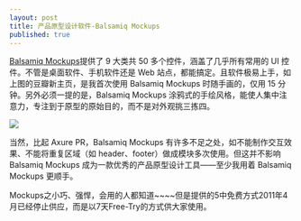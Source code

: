 ```yaml
---
layout: post
title: 产品原型设计软件-Balsamiq Mockups
published: true
---
```


[Balsamiq Mockups](http://www.balsamiq.com/products/mockups)提供了 9 大类共 50 多个控件，涵盖了几乎所有常用的 UI 控件。不管是桌面软件、手机软件还是 Web 站点，都能搞定。且软件极易上手，如上图的豆瓣新主页，是我首次使用 Balsamiq Mockups 时随手画的，仅用 15 分钟。另外必须一提的是，Balsamiq Mockups 涂鸦式的手绘风格，能使人集中注意力，专注到于原型的原始目的，而不是对外观挑三拣四。

[![](http://files.blogcn.com/wp04/M00/04/1F/wKgKDE9liSMAAAAAAAAr1S1AFVU308.jpg)](http://files.blogcn.com/wp03/M00/03/DD/wKgKC09liSIAAAAAAAGFNmEL85M284.jpg)

[](http://files.blogcn.com/wp03/M00/03/DD/wKgKC09liSIAAAAAAAGFNmEL85M284.jpg)当然，比起 Axure PR，Balsamiq Mockups 有许多不足之处，如不能制作交互效果、不能将重复区域（如 header、footer）做成模块多次使用。但这并不影响 Balsamiq Mockups 成为一款优秀的产品原型设计工具——至少我用着 Balsamiq Mockups 更顺手。

Mockups之小巧、强悍，会用的人都知道\~\~\~\~但是提供的5中免费方式2011年4月已经停止供应，而是以7天Free-Try的方式供大家使用。
